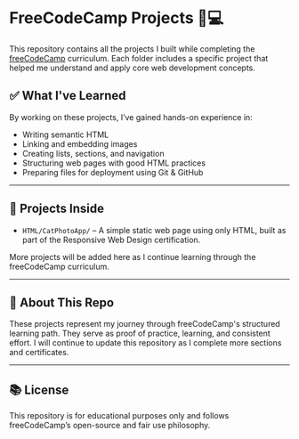 # FreeCodeCamp Projects 🧠💻

This repository contains all the projects I built while completing the [freeCodeCamp](https://www.freecodecamp.org/) curriculum. Each folder includes a specific project that helped me understand and apply core web development concepts.

## ✅ What I've Learned

By working on these projects, I’ve gained hands-on experience in:

- Writing semantic HTML
- Linking and embedding images
- Creating lists, sections, and navigation
- Structuring web pages with good HTML practices
- Preparing files for deployment using Git & GitHub

---

## 📁 Projects Inside

- `HTML/CatPhotoApp/` – A simple static web page using only HTML, built as part of the Responsive Web Design certification.

More projects will be added here as I continue learning through the freeCodeCamp curriculum.

---

## 🔗 About This Repo

These projects represent my journey through freeCodeCamp's structured learning path. They serve as proof of practice, learning, and consistent effort. I will continue to update this repository as I complete more sections and certificates.

---

## 📚 License

This repository is for educational purposes only and follows freeCodeCamp’s open-source and fair use philosophy.
